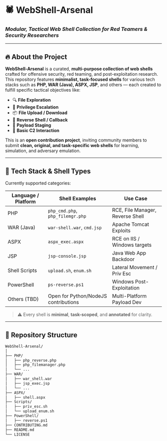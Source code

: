 # 🕷️ WebShell-Arsenal  
### *Modular, Tactical Web Shell Collection for Red Teamers & Security Researchers*

---

## 🔥 About the Project

**WebShell-Arsenal** is a curated, **multi-purpose collection of web shells** crafted for offensive security, red teaming, and post-exploitation research. This repository features **minimalist, task-focused shells** for various tech stacks such as **PHP, WAR (Java), ASPX, JSP**, and others — each created to fulfill specific tactical objectives like:

- 🔍 **File Exploration**
- 🚪 **Privilege Escalation**
- 📦 **File Upload / Download**
- 🔄 **Reverse Shell / Callback**
- 🧬 **Payload Staging**
- 🧱 **Basic C2 Interaction**

This is an **open contribution project**, inviting community members to submit **clean, original, and task-specific web shells** for learning, simulation, and adversary emulation.

---

## 🧰 Tech Stack & Shell Types

Currently supported categories:

| Language / Platform | Shell Examples                          | Use Case                        |
|---------------------|------------------------------------------|----------------------------------|
| PHP                 | `php_cmd.php`, `php_filemgr.php`         | RCE, File Manager, Reverse Shell |
| WAR (Java)          | `war-shell.war`, `cmd.jsp`               | Apache Tomcat Exploits           |
| ASPX                | `aspx_exec.aspx`                         | RCE on IIS / Windows targets     |
| JSP                 | `jsp-console.jsp`                        | Java Web App Backdoor            |
| Shell Scripts       | `upload.sh`, `enum.sh`                   | Lateral Movement / Priv Esc      |
| PowerShell          | `ps-reverse.ps1`                         | Windows Post-Exploitation        |
| Others (TBD)        | Open for Python/NodeJS contributions     | Multi-Platform Payload Dev       |

> ⚠️ Every shell is **minimal**, **task-scoped**, and **annotated** for clarity.

---

## 📁 Repository Structure

```bash
WebShell-Arsenal/
│
├── PHP/
│   ├── php_reverse.php
│   ├── php_filemanager.php
│   └── ...
├── WAR/
│   ├── war_shell.war
│   ├── jsp_exec.jsp
│   └── ...
├── ASPX/
│   ├── shell.aspx
├── Scripts/
│   ├── priv_esc.sh
│   └── upload_enum.sh
├── PowerShell/
│   ├── reverse.ps1
├── CONTRIBUTING.md
├── README.md
└── LICENSE
